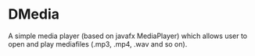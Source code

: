 # DMedia
A simple media player (based on javafx MediaPlayer) which allows user to open and play mediafiles (.mp3, .mp4, .wav and so on).
